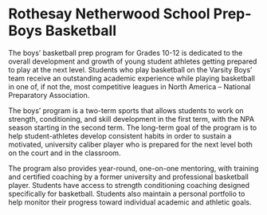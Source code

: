 # Rothesay Netherwood School Prep-Boys Basketball
The boys’ basketball prep program for Grades 10-12 is dedicated to the overall development and growth of young student athletes getting prepared to play at the next level. Students who play basketball on the Varsity Boys’ team receive an outstanding academic experience while playing basketball in one of, if not the, most competitive leagues in North America – National Preparatory Association.

The boys’ program is a two-term sports that allows students to work on strength, conditioning, and skill development in the first term, with the NPA season starting in the second term. The long-term goal of the program is to help student-athletes develop consistent habits in order to sustain a motivated, university caliber player who is prepared for the next level both on the court and in the classroom.

The program also provides year-round, one-on-one mentoring, with training and certified coaching by a former university and professional basketball player. Students have access to strength conditioning coaching designed specifically for basketball. Students also maintain a personal portfolio to help monitor their progress toward individual academic and athletic goals.
